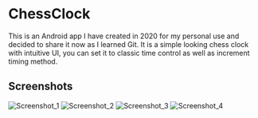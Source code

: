 # ChessClock

This is an Android app I have created in 2020 for my personal use and decided to share it now as I learned Git. It is a simple looking chess clock with intuitive UI, you can set it to classic time control as well as increment timing method.

## Screenshots 

![Screenshot_1](https://user-images.githubusercontent.com/98344543/165408350-4b944967-7049-4ae8-8b7d-fa0784411b7b.jpg)
![Screenshot_2](https://user-images.githubusercontent.com/98344543/165408520-c44c98d8-3ba2-4d8b-9991-1a249aee5c53.jpg)
![Screenshot_3](https://user-images.githubusercontent.com/98344543/165408521-04c8f00f-ead0-4730-aa02-9363157884d1.jpg)
![Screenshot_4](https://user-images.githubusercontent.com/98344543/165408522-06a669ad-f0bf-48d4-a8ed-a9b7c98f73dd.jpg)
